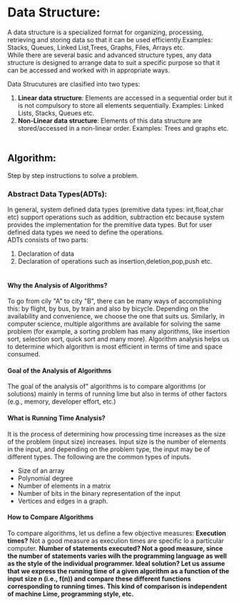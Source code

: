 # Data Structure:
A data structure is a specialized format for organizing, processing, retrieving and storing data so that it can be used efficiently.Examples: Stacks, Queues, Linked List,Trees, Graphs, Files, Arrays etc. <br>
While there are several basic and advanced structure types, any data structure is designed to arrange data to suit a specific purpose so that it can be accessed and worked with in appropriate ways. <br>

Data Strucutures are clasified into two types:
  1. <b>Linear data structure</b>: Elements are accessed in a sequential order but it is not compulsory to store all elements sequentially. Examples: Linked Lists, Stacks, Queues etc.
  2. <b>Non-Linear data structure</b>: Elements of this data structure are stored/accessed in a non-linear order. Examples: Trees and graphs etc.
<br><br>

## Algorithm:
Step by step instructions to solve a problem.

### Abstract Data Types(ADTs):
In general, system defined data types (premitive data types: int,float,char etc) support operations such as addition, subtraction etc because system provides the implementation for the premitive data types. But for user defined data types we need to define the operations.<br>
ADTs consists of two parts:
1. Declaration of data
2. Declaration of operations such as insertion,deletion,pop,push etc.
<br><br>

#### Why the Analysis of Algorithms? 
To go from cily "A" to city "B", there can be many ways of accomplishing this: by flight, by bus, by train and also by bicycle. Depending on the availability and convenience, we choose the one that suits us. Similarly, in computer science, multiple algorithms are  available for solving the same problem (for example, a sorting problem has many algorithms, like insertion sort, selection sort, quick sort and many more). Algorithm analysis helps us to determine which algorithm is most efficient in terms of time and space consumed. 

#### Goal of the Analysis of Algorithms 
The goal of the analysis of" algorithms is to compare algorithms (or solutions) mainly in terms of running lime but also in terms of other factors (e.g., memory, developer effort, etc.) 

#### What is Running Time Analysis? 
It is the process of determining how processing time increases as the size of the problem (input size) increases. Input size is the number of elements in the input, and depending on the problem type, the input may be of different types. The following are the common types of inputs. 
  * Size of an array 
  * Polynomial degree 
  * Number of elements in a matrix 
  * Number of bits in the binary representation of the input 
  * Vertices and edges in a graph. 
  
#### How to Compare Algorithms 
To compare algorithms, let us define a few objective measures: 
<b>Execution times?</b> Not a good measure as execulion times are specific lo a particular computer. 
<b>Number of statements executed?<b> Not a good measure, since the number of statements varies wilh the programming language as well as the style of the individual programmer. 
<b>Ideal solution?</b> Let us assume that we express the running time of a given algorithm as a function of the input size n (i.e., f(n)) and compare these different functions corresponding to running times. This kind of comparison is independent of machine Lime, programming style, etc. 



 
